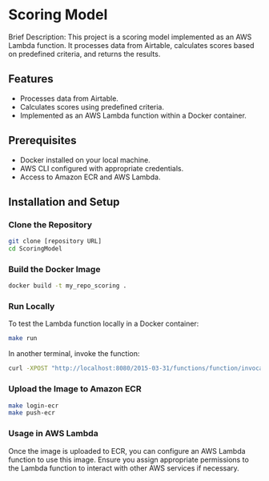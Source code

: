 # Scoring Model

Brief Description: This project is a scoring model implemented as an AWS Lambda function. It processes data from Airtable, calculates scores based on predefined criteria, and returns the results.

## Features
- Processes data from Airtable.
- Calculates scores using predefined criteria.
- Implemented as an AWS Lambda function within a Docker container.

## Prerequisites

- Docker installed on your local machine.
- AWS CLI configured with appropriate credentials.
- Access to Amazon ECR and AWS Lambda.

## Installation and Setup

### Clone the Repository

```sh
git clone [repository URL]
cd ScoringModel
```

### Build the Docker Image

```sh
docker build -t my_repo_scoring .
```

### Run Locally
To test the Lambda function locally in a Docker container:


```sh
make run
```

In another terminal, invoke the function:

```sh
curl -XPOST "http://localhost:8080/2015-03-31/functions/function/invocations" -d '{}'

```

### Upload the Image to Amazon ECR

```sh
make login-ecr
make push-ecr
```

### Usage in AWS Lambda

Once the image is uploaded to ECR, you can configure an AWS Lambda function to use this image. Ensure you assign appropriate permissions to the Lambda function to interact with other AWS services if necessary.